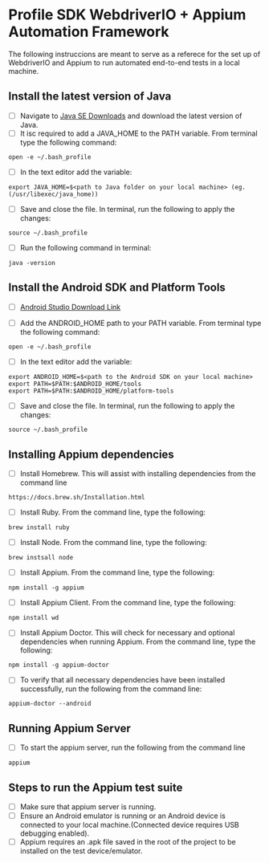 # Profile SDK WebdriverIO + Appium Automation Framework

The following instruccions are meant to serve as a referece for the set up of WebdriverIO and Appium to run automated end-to-end tests in a local machine.


## Install the latest version of Java
- [ ] Navigate to [Java SE Downloads](https://www.oracle.com/technetwork/java/javase/downloads/index.html) and download the latest version of Java.
- [ ] It isc required to add a JAVA_HOME to the PATH variable. From terminal type the following command: 
```
open -e ~/.bash_profile
```
- [ ] In the text editor add the variable:
```
export JAVA_HOME=$<path to Java folder on your local machine> (eg. (/usr/libexec/java_home))
```
- [ ] Save and close the file. In terminal, run the following to apply the changes: 
```
source ~/.bash_profile
```
- [ ] Run the following command in terminal: 
```
java -version
```

## Install the Android SDK and Platform Tools
- [ ] [Android Studio Download Link](https://developer.android.com/studio?pkg=studio)

- [ ] Add the ANDROID_HOME path to your PATH variable. From terminal type the following command: 
```
open -e ~/.bash_profile
```
- [ ] In the text editor add the variable:
```
export ANDROID_HOME=$<path to the Android SDK on your local machine>
export PATH=$PATH:$ANDROID_HOME/tools
export PATH=$PATH:$ANDROID_HOME/platform-tools
```
- [ ] Save and close the file. In terminal, run the following to apply the changes:
```
source ~/.bash_profile
```

## Installing Appium dependencies

- [ ] Install Homebrew.  This will assist with installing dependencies from the command line
```
https://docs.brew.sh/Installation.html
```
- [ ] Install Ruby. From the command line, type the following:
```
brew install ruby
```
- [ ] Install Node. From the command line, type the following:
```
brew instsall node
```
- [ ] Install Appium. From the command line, type the following:
```
npm install -g appium
```
- [ ] Install Appium Client. From the command line, type the following:
```
npm install wd 
```
- [ ] Install Appium Doctor. This will check for necessary and optional dependencies when running Appium. From the command line, type the following:
```
npm install -g appium-doctor
```
- [ ] To verify that all necessary dependencies have been installed successfully, run the following from the command line:
```
appium-doctor --android
```

## Running Appium Server
- [ ] To start the appium server, run the following from the command line
```
appium
```

## Steps to run the Appium test suite
- [ ] Make sure that appium server is running.
- [ ] Ensure an Android emulator is running or an Android device is connected to your local machine.(Connected device requires USB debugging enabled).
- [ ] Appium requires an .apk file saved in the root of the project to be installed on the test device/emulator.
